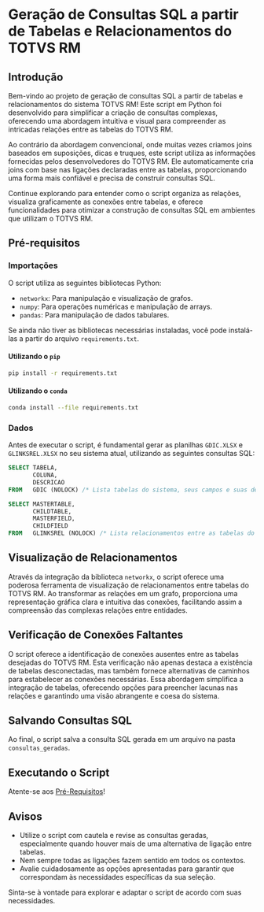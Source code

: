 # Geração de Consultas SQL a partir de Tabelas e Relacionamentos do TOTVS RM

## Introdução

Bem-vindo ao projeto de geração de consultas SQL a partir de tabelas e relacionamentos do sistema TOTVS RM! Este script em Python foi desenvolvido para simplificar a criação de consultas complexas, oferecendo uma abordagem intuitiva e visual para compreender as intricadas relações entre as tabelas do TOTVS RM.

Ao contrário da abordagem convencional, onde muitas vezes criamos joins baseados em suposições, dicas e truques, este script utiliza as informações fornecidas pelos desenvolvedores do TOTVS RM. Ele automaticamente cria joins com base nas ligações declaradas entre as tabelas, proporcionando uma forma mais confiável e precisa de construir consultas SQL.

Continue explorando para entender como o script organiza as relações, visualiza graficamente as conexões entre tabelas, e oferece funcionalidades para otimizar a construção de consultas SQL em ambientes que utilizam o TOTVS RM.

## Pré-requisitos

### Importações

O script utiliza as seguintes bibliotecas Python:

- `networkx`: Para manipulação e visualização de grafos.
- `numpy`: Para operações numéricas e manipulação de arrays.
- `pandas`: Para manipulação de dados tabulares.

Se ainda não tiver as bibliotecas necessárias instaladas, você pode instalá-las a partir do arquivo `requirements.txt`.

#### Utilizando o `pip`

```bash
pip install -r requirements.txt
```

#### Utilizando o `conda`

```bash
conda install --file requirements.txt
```

### Dados

Antes de executar o script, é fundamental gerar as planilhas `GDIC.XLSX` e `GLINKSREL.XLSX` no seu sistema atual, utilizando as seguintes consultas SQL:

```sql
SELECT TABELA,
       COLUNA,
       DESCRICAO
FROM   GDIC (NOLOCK) /* Lista tabelas do sistema, seus campos e suas descrições */
```

```sql
SELECT MASTERTABLE,
       CHILDTABLE,
       MASTERFIELD,
       CHILDFIELD
FROM   GLINKSREL (NOLOCK) /* Lista relacionamentos entre as tabelas do sistema */
```

## Visualização de Relacionamentos

Através da integração da biblioteca `networkx`, o script oferece uma poderosa ferramenta de visualização de relacionamentos entre tabelas do TOTVS RM. Ao transformar as relações em um grafo, proporciona uma representação gráfica clara e intuitiva das conexões, facilitando assim a compreensão das complexas relações entre entidades.

## Verificação de Conexões Faltantes

O script oferece a identificação de conexões ausentes entre as tabelas desejadas do TOTVS RM. Esta verificação não apenas destaca a existência de tabelas desconectadas, mas também fornece alternativas de caminhos para estabelecer as conexões necessárias. Essa abordagem simplifica a integração de tabelas, oferecendo opções para preencher lacunas nas relações e garantindo uma visão abrangente e coesa do sistema.

## Salvando Consultas SQL

Ao final, o script salva a consulta SQL gerada em um arquivo na pasta `consultas_geradas`.

## Executando o Script

Atente-se aos [Pré-Requisitos](#pré-requisitos)!

## Avisos

- Utilize o script com cautela e revise as consultas geradas, especialmente quando houver mais de uma alternativa de ligação entre tabelas.
- Nem sempre todas as ligações fazem sentido em todos os contextos.
- Avalie cuidadosamente as opções apresentadas para garantir que correspondam às necessidades específicas da sua seleção.

Sinta-se à vontade para explorar e adaptar o script de acordo com suas necessidades.

<!-- ### Importando e Executando no Google Colab

Se desejar executar o script no ambiente do Google Colab, siga estas etapas:

1. Faça o upload do notebook para o Google Colab.
2. Certifique-se de que o ambiente de execução está configurado para Python 3.
3. Execute as células do notebook sequencialmente.
4. Certifique-se de fornecer as permissões necessárias para acessar arquivos, caso solicitado.
5. Ajuste as tabelas desejadas, se necessário, e execute as células relevantes.

Essas orientações garantem uma execução tranquila e eficiente do script, permitindo uma análise detalhada das relações entre tabelas no ambiente do Google Colab. -->
